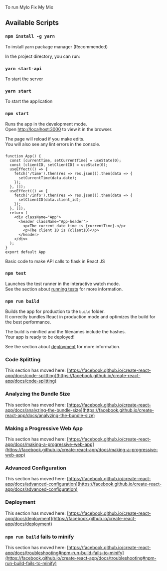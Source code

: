 To run Mylo Fix My Mix

## Available Scripts

### `npm install -g yarn`
To install yarn package manager (Recommended)

In the project directory, you can run:

### `yarn start-api`

To start the server 

### `yarn start`

To start the application

### `npm start`

Runs the app in the development mode.\
Open [http://localhost:3000](http://localhost:3000) to view it in the browser.

The page will reload if you make edits.\
You will also see any lint errors in the console.

### 
```
function App() {
  const [currentTime, setCurrentTime] = useState(0);
  const [clientID, setClientID] = useState(0);
  useEffect(() => {
    fetch('/time').then(res => res.json()).then(data => {
      setCurrentTime(data.date);
    });
  }, []);
  useEffect(() => {
    fetch('/info').then(res => res.json()).then(data => {
      setClientID(data.client_id);
    });
  }, []);
  return (
    <div className="App">
      <header className="App-header">
        <p>The current date time is {currentTime}.</p>
        <p>The client ID is {clientID}</p>
      </header>
    </div>
  );
}
export default App
```

Basic code to make API calls to flask in React JS

### `npm test`

Launches the test runner in the interactive watch mode.\
See the section about [running tests](https://facebook.github.io/create-react-app/docs/running-tests) for more information.

### `npm run build`

Builds the app for production to the `build` folder.\
It correctly bundles React in production mode and optimizes the build for the best performance.

The build is minified and the filenames include the hashes.\
Your app is ready to be deployed!

See the section about [deployment](https://facebook.github.io/create-react-app/docs/deployment) for more information.


### Code Splitting

This section has moved here: [https://facebook.github.io/create-react-app/docs/code-splitting](https://facebook.github.io/create-react-app/docs/code-splitting)

### Analyzing the Bundle Size

This section has moved here: [https://facebook.github.io/create-react-app/docs/analyzing-the-bundle-size](https://facebook.github.io/create-react-app/docs/analyzing-the-bundle-size)

### Making a Progressive Web App

This section has moved here: [https://facebook.github.io/create-react-app/docs/making-a-progressive-web-app](https://facebook.github.io/create-react-app/docs/making-a-progressive-web-app)

### Advanced Configuration

This section has moved here: [https://facebook.github.io/create-react-app/docs/advanced-configuration](https://facebook.github.io/create-react-app/docs/advanced-configuration)

### Deployment

This section has moved here: [https://facebook.github.io/create-react-app/docs/deployment](https://facebook.github.io/create-react-app/docs/deployment)

### `npm run build` fails to minify

This section has moved here: [https://facebook.github.io/create-react-app/docs/troubleshooting#npm-run-build-fails-to-minify](https://facebook.github.io/create-react-app/docs/troubleshooting#npm-run-build-fails-to-minify)
